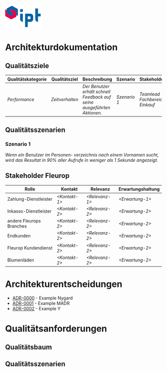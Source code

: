 ![ipt](./images/ipt.png)
# Architekturdokumentation

## Qualitätsziele


| Qualitätskategorie      | Qualitätsziel        | Beschreibung        | Szenario     | Stakeholder                    |
|--------------|----------------|-----------------|--------------|--------------------------------|
| *Performance* | *Zeitverhalten* | *Der Benutzer erhält schnell Feedback auf seine ausgeführten Aktionen.* | *Szenario 1* | *Teamlead Fachbereich Einkauf* |


## Qualitätsszenarien

### Szenario 1

*Wenn ein Benutzer im Personen- verzeichnis nach einem Vornamen sucht, wird das Resultat in 90% aller Aufrufe in weniger als 1 Sekunde angezeigt.*



## Stakeholder Fleurop

| Rolle                    | Kontakt        | Relevanz        | Erwartungshaltung |
|--------------------------|----------------|-----------------|-------------------|
| Zahlung-Dienstleister    | *\<Kontakt-1>* | *\<Relevanz-1>* | *\<Erwartung-1>*  |
| Inkasso-Dienstleister    | *\<Kontakt-2>* | *\<Relevanz-2>* | *\<Erwartung-2>*  |
| andere Fleurops Branches | *\<Kontakt-2>* | *\<Relevanz-2>* | *\<Erwartung-2>*  |
| Endkunden                | *\<Kontakt-2>* | *\<Relevanz-2>* | *\<Erwartung-2>*  |
| Fleurop Kundendienst     | *\<Kontakt-2>* | *\<Relevanz-2>* | *\<Erwartung-2>*  |
| Blumenläden              | *\<Kontakt-2>* | *\<Relevanz-2>* | *\<Erwartung-2>*  |



# Architekturentscheidungen

* [ADR-0000](./adr/0000-nygard-example.md) - Example Nygard
* [ADR-0001](./adr/0001-MADR-example.md) - Example MADR
* [ADR-0002](./adr/0002-Y-example.md) - Example Y


# Qualitätsanforderungen

## Qualitätsbaum

## Qualitätsszenarien

